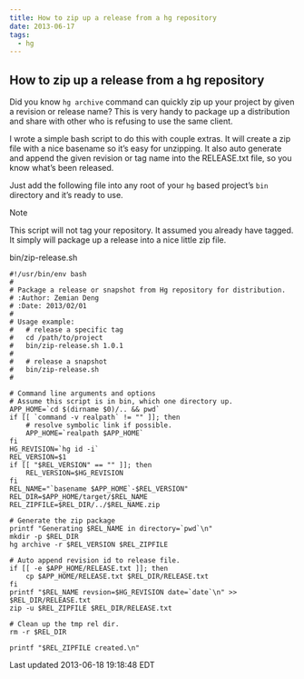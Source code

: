 ```yaml
---
title: How to zip up a release from a hg repository
date: 2013-06-17
tags:
  - hg
---
```


## How to zip up a release from a hg repository

Did you know `hg archive` command can quickly zip up your project by given a revision or release
name? This is very handy to package up a distribution and share with other who is refusing to use
the same client.

I wrote a simple bash script to do this with couple extras. It will create a zip file with a nice
basename so it&#8217;s easy for unzipping. It also auto generate and append the given revision or tag
name into the RELEASE.txt file, so you know what&#8217;s been released.

Just add the following file into any root of your `hg` based project&#8217;s `bin` directory and it&#8217;s
ready to use.

Note

This script will not tag your repository. It assumed you already have tagged. It simply
will package up a release into a nice little zip file.

bin/zip-release.sh

    #!/usr/bin/env bash
    #
    # Package a release or snapshot from Hg repository for distribution.
    # :Author: Zemian Deng
    # :Date: 2013/02/01
    #
    # Usage example:
    #   # release a specific tag
    #   cd /path/to/project
    #   bin/zip-release.sh 1.0.1
    #
    #   # release a snapshot
    #   bin/zip-release.sh
    #
    
    # Command line arguments and options
    # Assume this script is in bin, which one directory up.
    APP_HOME=`cd $(dirname $0)/.. && pwd`
    if [[ `command -v realpath` != "" ]]; then
    	# resolve symbolic link if possible.
        APP_HOME=`realpath $APP_HOME`
    fi
    HG_REVISION=`hg id -i`
    REL_VERSION=$1
    if [[ "$REL_VERSION" == "" ]]; then
        REL_VERSION=$HG_REVISION
    fi
    REL_NAME="`basename $APP_HOME`-$REL_VERSION"
    REL_DIR=$APP_HOME/target/$REL_NAME
    REL_ZIPFILE=$REL_DIR/../$REL_NAME.zip
    
    # Generate the zip package
    printf "Generating $REL_NAME in directory=`pwd`\n"
    mkdir -p $REL_DIR
    hg archive -r $REL_VERSION $REL_ZIPFILE
    
    # Auto append revision id to release file.
    if [[ -e $APP_HOME/RELEASE.txt ]]; then
    	cp $APP_HOME/RELEASE.txt $REL_DIR/RELEASE.txt
    fi
    printf "$REL_NAME revsion=$HG_REVISION date=`date`\n" >> $REL_DIR/RELEASE.txt
    zip -u $REL_ZIPFILE $REL_DIR/RELEASE.txt
    
    # Clean up the tmp rel dir.
    rm -r $REL_DIR
    
    printf "$REL_ZIPFILE created.\n"

Last updated 2013-06-18 19:18:48 EDT